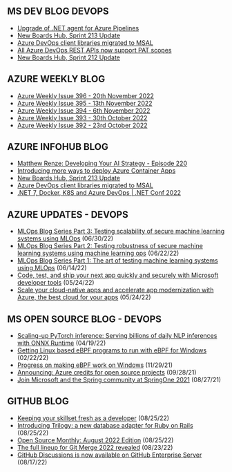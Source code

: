 ## MS DEV BLOG DEVOPS 

<!-- DEVBLOGDEVOPS:START -->
- [Upgrade of .NET agent for Azure Pipelines](https://devblogs.microsoft.com/devops/upgrade-of-net-agent-for-azure-pipelines/)
- [New Boards Hub, Sprint 213 Update](https://devblogs.microsoft.com/devops/new-boards-hub-sprint-213-update/)
- [Azure DevOps client libraries migrated to MSAL](https://devblogs.microsoft.com/devops/azure-devops-client-libraries-migrated-to-msal/)
- [All Azure DevOps REST APIs now support PAT scopes](https://devblogs.microsoft.com/devops/all-azure-devops-rest-apis-now-support-pat-scopes/)
- [New Boards Hub, Sprint 212 Update](https://devblogs.microsoft.com/devops/new-boards-hub-sprint-212-update/)
<!-- DEVBLOGDEVOPS:END -->


## AZURE WEEKLY BLOG

<!-- AZUREWEEKLY:START -->
- [Azure Weekly Issue 396 - 20th November 2022](https://azureweekly.info/issue-396.html)
- [Azure Weekly Issue 395 - 13th November 2022](https://azureweekly.info/issue-395.html)
- [Azure Weekly Issue 394 - 6th November 2022](https://azureweekly.info/issue-394.html)
- [Azure Weekly Issue 393 - 30th October 2022](https://azureweekly.info/issue-393.html)
- [Azure Weekly Issue 392 - 23rd October 2022](https://azureweekly.info/issue-392.html)
<!-- AZUREWEEKLY:END -->

## AZURE INFOHUB BLOG 

<!-- AZUREINFOHUB:START -->
- [Matthew Renze: Developing Your AI Strategy - Episode 220](https://traffic.libsyn.com/secure/azuredevops/ADP_220_00-05-46.mp3?dest-id=768873)
- [Introducing more ways to deploy Azure Container Apps](https://techcommunity.microsoft.com/t5/apps-on-azure-blog/introducing-more-ways-to-deploy-azure-container-apps/ba-p/3678390)
- [New Boards Hub, Sprint 213 Update](https://devblogs.microsoft.com/devops/new-boards-hub-sprint-213-update/)
- [Azure DevOps client libraries migrated to MSAL](https://devblogs.microsoft.com/devops/azure-devops-client-libraries-migrated-to-msal/)
- [.NET 7, Docker, K8S and Azure DevOps | .NET Conf 2022](https://www.youtube.com/watch?v=A73n-hhsm4I)
<!-- AZUREINFOHUB:END -->


## AZURE UPDATES - DEVOPS 

<!-- AZUREUPDATES:START -->

 - [MLOps Blog Series Part 3: Testing scalability of secure machine learning systems using MLOps](https://azure.microsoft.com/blog/mlops-blog-series-part-3-testing-scalability-of-secure-machine-learning-systems-using-mlops/) (06/30/22)
 - [MLOps Blog Series Part 2: Testing robustness of secure machine learning systems using machine learning ops](https://azure.microsoft.com/blog/mlops-blog-series-part-2-testing-robustness-of-secure-machine-learning-systems-using-machine-learning-ops/) (06/22/22)
 - [MLOps Blog Series Part 1: The art of testing machine learning systems using MLOps](https://azure.microsoft.com/blog/mlops-blog-series-part-1-the-art-of-testing-machine-learning-systems-using-mlops/) (06/14/22)
 - [Code, test, and ship your next app quickly and securely with Microsoft developer tools](https://azure.microsoft.com/blog/code-test-and-ship-your-next-app-quickly-and-securely-with-microsoft-developer-tools/) (05/24/22)
 - [Scale your cloud-native apps and accelerate app modernization with Azure, the best cloud for your apps](https://azure.microsoft.com/blog/scale-your-cloudnative-apps-and-accelerate-app-modernization-with-azure-the-best-cloud-for-your-apps/) (05/24/22)
<!-- AZUREUPDATES:END -->


## MS OPEN SOURCE BLOG - DEVOPS 

<!-- MSOPENSOURCEBLOG:START -->

 - [Scaling-up PyTorch inference: Serving billions of daily NLP inferences with ONNX Runtime](https://cloudblogs.microsoft.com/opensource/2022/04/19/scaling-up-pytorch-inference-serving-billions-of-daily-nlp-inferences-with-onnx-runtime/) (04/19/22)
 - [Getting Linux based eBPF programs to run with eBPF for Windows](https://cloudblogs.microsoft.com/opensource/2022/02/22/getting-linux-based-ebpf-programs-to-run-with-ebpf-for-windows/) (02/22/22)
 - [Progress on making eBPF work on Windows](https://cloudblogs.microsoft.com/opensource/2021/11/29/progress-on-making-ebpf-work-on-windows/) (11/29/21)
 - [Announcing: Azure credits for open source projects](https://cloudblogs.microsoft.com/opensource/2021/09/28/announcing-azure-credits-for-open-source-projects/) (09/28/21)
 - [Join Microsoft and the Spring community at SpringOne 2021](https://cloudblogs.microsoft.com/opensource/2021/08/27/join-microsoft-and-the-spring-community-at-springone-2021/) (08/27/21)
<!-- MSOPENSOURCEBLOG:END -->


## GITHUB BLOG


<!-- GITHUB:START -->

 - [Keeping your skillset fresh as a developer](https://github.blog/2022-08-25-keeping-your-skillset-fresh-as-a-developer/) (08/25/22)
 - [Introducing Trilogy: a new database adapter for Ruby on Rails](https://github.blog/2022-08-25-introducing-trilogy-a-new-database-adapter-for-ruby-on-rails/) (08/25/22)
 - [Open Source Monthly: August 2022 Edition](https://github.blog/2022-08-25-open-source-monthly-august-2022-edition/) (08/25/22)
 - [The full lineup for Git Merge 2022 revealed](https://github.blog/2022-08-23-the-full-lineup-for-git-merge-2022-revealed/) (08/23/22)
 - [GitHub Discussions is now available on GitHub Enterprise Server](https://github.blog/2022-08-17-github-discussions-is-now-available-on-github-enterprise-server/) (08/17/22)
<!-- GITHUB:END -->
